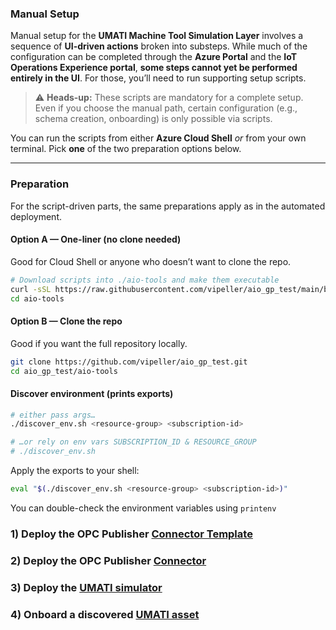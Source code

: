 ### Manual Setup

Manual setup for the **UMATI Machine Tool Simulation Layer** involves a sequence of **UI-driven actions** broken into substeps. While much of the configuration can be completed through the **Azure Portal** and the **IoT Operations Experience portal**, **some steps cannot yet be performed entirely in the UI**. For those, you’ll need to run supporting setup scripts.

> ⚠️ **Heads-up:** These scripts are mandatory for a complete setup. Even if you choose the manual path, certain configuration (e.g., schema creation, onboarding) is only possible via scripts.

You can run the scripts from either **Azure Cloud Shell** *or* from your own terminal. Pick **one** of the two preparation options below.

---

### Preparation

For the script-driven parts, the same preparations apply as in the automated deployment.

#### Option A — One-liner (no clone needed)

Good for Cloud Shell or anyone who doesn’t want to clone the repo.

```bash
# Download scripts into ./aio-tools and make them executable
curl -sSL https://raw.githubusercontent.com/vipeller/aio_gp_test/main/bootstrap.sh | bash
cd aio-tools
```

#### Option B — Clone the repo

Good if you want the full repository locally.

```bash
git clone https://github.com/vipeller/aio_gp_test.git
cd aio_gp_test/aio-tools
```


#### Discover environment (prints exports)

```bash
# either pass args…
./discover_env.sh <resource-group> <subscription-id>

# …or rely on env vars SUBSCRIPTION_ID & RESOURCE_GROUP
# ./discover_env.sh
```

Apply the exports to your shell:

```bash
eval "$(./discover_env.sh <resource-group> <subscription-id>)"
```

You can double-check the environment variables using `printenv`

### 1) Deploy the OPC Publisher [Connector Template](./INSTALL_CONNECTOR_TEMPLATE.md)
### 2) Deploy the OPC Publisher [Connector](./INSTALL_CONNECTOR.md)
### 3) Deploy the [UMATI simulator](./INSTALL_UMATI.md)
### 4) Onboard a discovered [UMATI asset](./ONBOARD_UMATI_ASSET.md)